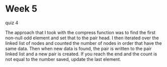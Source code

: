 # Week 5

quiz 4

The approach that I took with the compress function was to find the first non-null odd element and set that to the pair head. I then iterated over the linked list of nodes and counted the number of nodes in order that have the same data. Then when new data is found, the pair is written to the pair linked list and a new pair is created. If you reach the end and the count is not equal to the number saved, update the last element.
